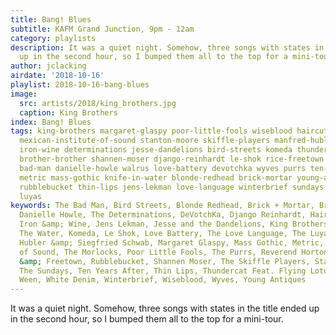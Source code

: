 ```yaml
---
title: Bang! Blues
subtitle: KAFM Grand Junction, 9pm - 12am
category: playlists
description: It was a quiet night. Somehow, three songs with states in the title ended
  up in the second hour, so I bumped them all to the top for a mini-tour.
author: jclacking
airdate: '2018-10-16'
playlist: 2018-10-16-bang-blues
image:
  src: artists/2018/king_brothers.jpg
  caption: King Brothers
index: Bang! Blues
tags: king-brothers margaret-glaspy poor-little-fools wiseblood haircut-one-hundred
  mexican-institute-of-sound stanton-moore skiffle-players manfred-hubler-siegfried-schwab
  iron-wine determinations jesse-dandelions bird-streets komeda thundercat-feat-flying-lotus
  brother-brother shannen-moser django-reinhardt le-shok rice-freetown white-denim
  bad-man danielle-howle walrus love-battery devotchka wyves purrs ten-years-after
  metric mass-gothic knife-in-water blonde-redhead brick-mortar young-antiques reverend-horton-heat
  rubblebucket thin-lips jens-lekman love-language winterbrief sundays ween morlocks
  luyas
keywords: The Bad Man, Bird Streets, Blonde Redhead, Brick + Mortar, Brother Brother,
  Danielle Howle, The Determinations, DeVotchKa, Django Reinhardt, Haircut One Hundred,
  Iron &amp; Wine, Jens Lekman, Jesse and the Dandelions, King Brothers, Knife In
  The Water, Komeda, Le Shok, Love Battery, The Love Language, The Luyas, Manfred
  Hubler &amp; Siegfried Schwab, Margaret Glaspy, Mass Gothic, Metric, Mexican Institute
  of Sound, The Morlocks, Poor Little Fools, The Purrs, Reverend Horton Heat, Rice
  &amp; Freetown, Rubblebucket, Shannen Moser, The Skiffle Players, Stanton Moore,
  The Sundays, Ten Years After, Thin Lips, Thundercat Feat. Flying Lotus, Walrus,
  Ween, White Denim, Winterbrief, Wiseblood, Wyves, Young Antiques
---
```

It was a quiet night. Somehow, three songs with states in the title ended up in the second hour, so I bumped them all to the top for a mini-tour.

